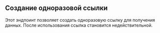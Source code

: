 ## Создание одноразовой ссылки
Этот эндпоинт позволяет создать одноразовую ссылку для получения данных. 
После использования ссылка становится недействительной.